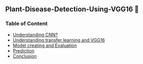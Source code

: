 <h2> Plant-Disease-Detection-Using-VGG16 🍃</h2>
<h3>Table of Content</h3>
<ul>
<li><a href='#'>Understanding CNN?</a></li>
<li><a href='#'>Understanding transfer learning and  VGG16</a></li>
<li><a href='#'>Model creating and Evaluation</a></li>
<li><a href='#'>Prediction</a></li>
<li><a href='#'>Conclusion</a></li>
</ul>

